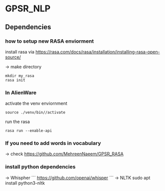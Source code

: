 # GPSR_NLP

## Dependencies
### how to setup new RASA enviorment 
install rasa via https://rasa.com/docs/rasa/installation/installing-rasa-open-source/

-> make directory
```
mkdir my_rasa
rasa init 
```
### In AlienWare
activate the venv enviornment
``` 
source ./venv/bin//activate
```
run the rasa
``` 
rasa run --enable-api
```
### If you need to add words in vocabulary
-> check https://github.com/MehreenNaeem/GPSR_RASA

### install python dependencies
-> Whispher ´´´
https://github.com/openai/whisper
´´´
-> NLTK sudo apt install python3-nltk
